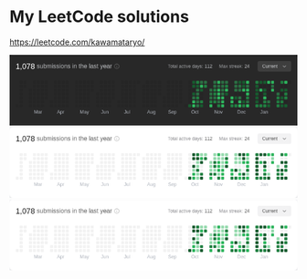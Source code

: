 # My LeetCode solutions

https://leetcode.com/kawamataryo/

![streak light](./images/streak_dark.png#gh-dark-mode-only)
![streak dark](./images/streak.png#gh-light-mode-only)
<a href="https://leetcode.com/kawamataryo/">
<picture>
  <source media="(prefers-color-scheme: dark)" srcset="./images/streak_dark.png">
  <img alt="" src="./images/streak.png">
</picture>
</a>
